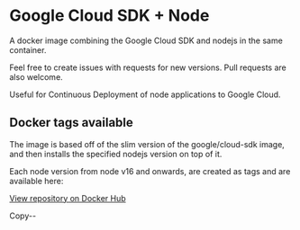 # Google Cloud SDK + Node

A docker image combining the Google Cloud SDK and nodejs in the same container.

Feel free to create issues with requests for new versions. Pull requests are also welcome.

Useful for Continuous Deployment of node applications to Google Cloud.

## Docker tags available

The image is based off of the slim version of the google/cloud-sdk image,
and then installs the specified nodejs version on top of it.

Each node version from node v16 and onwards, are created as tags and are available here:

[View repository on Docker Hub](https://hub.docker.com/r/nikolajdl/gcloud-sdk-nodejs)

Copy--
